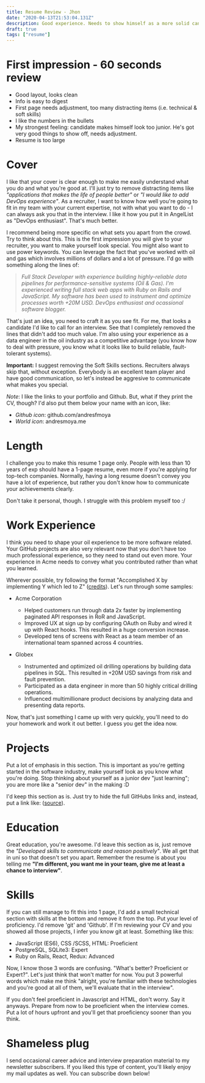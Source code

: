 ```yaml
---
title: Resume Review - Jhon
date: "2020-04-13T21:53:04.131Z"
description: Good experience. Needs to show himself as a more solid candidate.
draft: true
tags: ["resume"]
---
```


# First impression - 60 seconds review

- Good layout, looks clean
- Info is easy to digest
- First page needs adjustment, too many distracting items (i.e. technical & soft skills)
- I like the numbers in the bullets
- My strongest feeling: candidate makes himself look too junior. He's got very good things to show off, needs adjustment.
- Resume is too large

# Cover

I like that your cover is clear enough to make me easily understand what you do and what you're good at. I'll just try to remove distracting items like *"applications that makes the life of people better"* or *"I would like to add DevOps experience"*. As a recruiter, I want to know how well you're going to fit in my team with your current expertise, not with what you want to do - I can always ask you that in the interview. I like it how you put it in AngelList as "DevOps enthusiast". That's much better.

I recommend being more specific on what sets you apart from the crowd. Try to think about this. This is the first impression you will give to your recruiter, you want to make yourself look special. You might also want to use power keywords. You can leverage the fact that you've worked with oil and gas which involves millions of dollars and a lot of pressure. I'd go with something along the lines of:

> *Full Stack Developer with experience building highly-reliable data pipelines for performance-sensitive systems (Oil & Gas). I'm experienced writing full stack web apps with Ruby on Rails and JavaScript. My software has been used to instrument and optimize processes worth +20M USD. DevOps enthusiast and ocassional software blogger.*

That's just an idea, you need to craft it as you see fit. For me, that looks a candidate I'd like to call for an interview. See that I completely removed the lines that didn't add too much value. I'm also using your experience as a data engineer in the oil industry as a competitive advantage (you know how to deal with pressure, you know what it looks like to build reliable, fault-tolerant systems).

**Important:** I suggest removing the Soft Skills sections. Recruiters always skip that, without exception. Everybody is an excellent team player and have good communication, so let's instead be aggresive to communicate what makes you special.

*Note*: I like the links to your portfolio and Github. But, what if they print the CV, though? I'd also put them below your name with an icon, like:
  - *Github icon*: github.com/andresfmoya
  - *World icon*: andresmoya.me

# Length

I challenge you to make this resume 1 page only. People with less than 10 years of exp should have a 1-page resume, even more if you're applying for top-tech companies. Normally, having a long resume doesn't convey you have a lot of experience, but rather you don't know how to communicate your achievements clearly.

Don't take it personal, though. I struggle with this problem myself too :/

# Work Experience

I think you need to shape your oil experience to be more software related. Your GitHub projects are also very relevant now that you don't have too much professional experience, so they need to stand out even more. Your experience in Acme needs to convey what you contributed rather than what you learned.

Wherever possible, try following the format "Accomplished X by implementing Y which led to Z" ([credits](https://www.amazon.com/-/es/Gayle-Laakmann-McDowell/dp/0984782850)). Let's run through some samples:

* Acme Corporation
  - Helped customers run through data 2x faster by implementing paginated API responses in RoR and JavaScript.
  - Improved UX at sign up by configuring OAuth on Ruby and wired it up with React hooks. This resulted in a huge conversion increase.
  - Developed tens of screens with React as a team member of an international team spanned across 4 countries.

* Globex
  - Instrumented and optimized oil drilling operations by building data pipelines in SQL. This resulted in +20M USD savings from risk and fault prevention.
  - Participated as a data engineer in more than 50 highly critical drilling operations.
  - Influenced multimillionare product decisions by analyzing data and presenting data reports.

Now, that's just something I came up with very quickly, you'll need to do your homework and work it out better. I guess you get the idea now.

# Projects

Put a lot of emphasis in this section. This is important as you're getting started in the software industry, make yourself look as you know what you're doing. Stop thinking about yourself as a junior dev "just learning"; you are more like a "senior dev" in the making :D

I'd keep this section as is. Just try to hide the full GitHubs links and, instead, put a link like: ([source](https://github.com/caroso1222)).

# Education

Great education, you're awesome. I'd leave this section as is, just remove the *"Developed skills to communicate and reason positively"*. We all get that in uni so that doesn't set you apart. Remember the resume is about you telling me **"I'm different, you want me in your team, give me at least a chance to interview"**.

# Skills

If you can still manage to fit this into 1 page, I'd add a small technical section with skills at the bottom and remove it from the top. Put your level of proficiency. I'd remove 'git' and 'Github'. If I'm reviewing your CV and you showed all those projects, I infer you know git at least. Something like this:

  - JavaScript (ES6), CSS /SCSS, HTML: Proeficient
  - PostgreSQL, SQLite3: Expert
  - Ruby on Rails, React, Redux: Advanced

Now, I know those 3 words are confusing. "What's better? Proeficient or Expert?". Let's just think that won't matter for now. You put 3 powerful words which make me think "alright, you're familiar with these technologies and you're good at all of them, we'll evaluate that in the interview".

If you don't feel proeficient in Javascript and HTML, don't worry. Say it anyways. Prepare from now to be proeficient when the interview comes. Put a lot of hours upfront and you'll get that proeficiency sooner than you think.

<div class="divider"></div>

# Shameless plug

I send occasional career advice and interview preparation material to my newsletter subscribers. If you liked this type of content, you'll likely enjoy my mail updates as well. You can subscribe down below!

